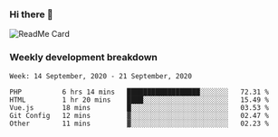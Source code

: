 ### Hi there 👋

<!--
**itzcy/itzcy** is a ✨ _special_ ✨ repository because its `README.md` (this file) appears on your GitHub profile.

Here are some ideas to get you started:

- 🔭 I’m currently working on ...
- 🌱 I’m currently learning ...
- 👯 I’m looking to collaborate on ...
- 🤔 I’m looking for help with ...
- 💬 Ask me about ...
- 📫 How to reach me: ...
- 😄 Pronouns: ...
- ⚡ Fun fact: ...
-->
![ReadMe Card](https://github-readme-stats.vercel.app/api?username=itzcy&show_icons=true&title_color=2d3198&icon_color=797cb8&text_color=24292e&bg_color=f6f8fa)

### Weekly development breakdown
<!--START_SECTION:waka-->
```text
Week: 14 September, 2020 - 21 September, 2020

PHP          6 hrs 14 mins   ██████████████████░░░░░░░   72.31 % 
HTML         1 hr 20 mins    ████░░░░░░░░░░░░░░░░░░░░░   15.49 % 
Vue.js       18 mins         █░░░░░░░░░░░░░░░░░░░░░░░░   03.53 % 
Git Config   12 mins         ▓░░░░░░░░░░░░░░░░░░░░░░░░   02.47 % 
Other        11 mins         ▓░░░░░░░░░░░░░░░░░░░░░░░░   02.23 % 
```
<!--END_SECTION:waka-->

